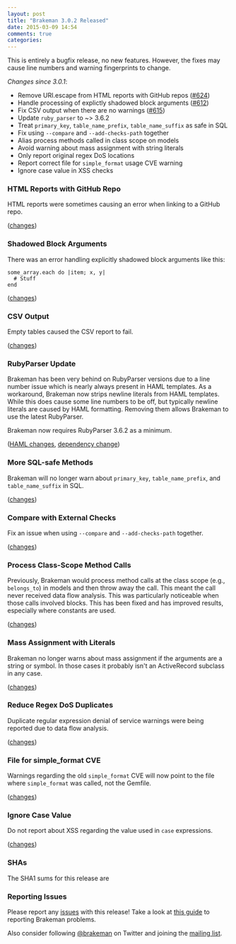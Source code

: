```yaml
---
layout: post
title: "Brakeman 3.0.2 Released"
date: 2015-03-09 14:54
comments: true
categories: 
---
```


This is entirely a bugfix release, no new features. However, the fixes may cause line numbers and warning fingerprints to change.

*Changes since 3.0.1*:

* Remove URI.escape from HTML reports with GitHub repos ([#624](https://github.com/presidentbeef/brakeman/issues/624))
* Handle processing of explictly shadowed block arguments ([#612](https://github.com/presidentbeef/brakeman/issues/612))
* Fix CSV output when there are no warnings ([#615](https://github.com/presidentbeef/brakeman/issues/615))
* Update `ruby_parser` to ~> 3.6.2
* Treat `primary_key`, `table_name_prefix`, `table_name_suffix` as safe in SQL
* Fix using `--compare` and `--add-checks-path` together
* Alias process methods called in class scope on models
* Avoid warning about mass assignment with string literals
* Only report original regex DoS locations
* Report correct file for `simple_format` usage CVE warning
* Ignore case value in XSS checks

### HTML Reports with GitHub Repo

HTML reports were sometimes causing an error when linking to a GitHub repo.

([changes](https://github.com/presidentbeef/brakeman/pull/625))

### Shadowed Block Arguments

There was an error handling explicitly shadowed block arguments like this:

    some_array.each do |item; x, y|
      # Stuff
    end

([changes](https://github.com/presidentbeef/brakeman/pull/613))

### CSV Output

Empty tables caused the CSV report to fail.

([changes](https://github.com/presidentbeef/brakeman/pull/616))

### RubyParser Update

Brakeman has been very behind on RubyParser versions due to a line number issue which is nearly always present in HAML templates. As a workaround, Brakeman now strips newline literals from HAML templates. While this does cause some line numbers to be off, but typically newline literals are caused by HAML formatting. Removing them allows Brakeman to use the latest RubyParser.

Brakeman now requires RubyParser 3.6.2 as a minimum. 

([HAML changes](https://github.com/presidentbeef/brakeman/pull/620), [dependency change](https://github.com/presidentbeef/brakeman/pull/621))

### More SQL-safe Methods

Brakeman will no longer warn about `primary_key`, `table_name_prefix`, and `table_name_suffix` in SQL.

([changes](https://github.com/presidentbeef/brakeman/pull/635))

### Compare with External Checks

Fix an issue when using `--compare` and `--add-checks-path` together.

([changes](https://github.com/presidentbeef/brakeman/pull/635))

### Process Class-Scope Method Calls

Previously, Brakeman would process method calls at the class scope (e.g., `belongs_to`) in models and then throw away the call. This meant the call never received data flow analysis. This was particularly noticeable when those calls involved blocks. This has been fixed and has improved results, especially where constants are used.

([changes](https://github.com/presidentbeef/brakeman/pull/634))

### Mass Assignment with Literals

Brakeman no longer warns about mass assignment if the arguments are a string or symbol. In those cases it probably isn't an ActiveRecord subclass in any case.

([changes](https://github.com/presidentbeef/brakeman/pull/631))

### Reduce Regex DoS Duplicates

Duplicate regular expression denial of service warnings were being reported due to data flow analysis.

([changes](https://github.com/presidentbeef/brakeman/pull/627))

### File for simple_format CVE

Warnings regarding the old `simple_format` CVE will now point to the file where `simple_format` was called, not the Gemfile.

([changes](https://github.com/presidentbeef/brakeman/pull/623/files))

### Ignore Case Value

Do not report about XSS regarding the value used in `case` expressions.

([changes](https://github.com/presidentbeef/brakeman/pull/619))

### SHAs

The SHA1 sums for this release are



### Reporting Issues

Please report any [issues](https://github.com/presidentbeef/brakeman/issues) with this release! Take a look at [this guide](https://github.com/presidentbeef/brakeman/wiki/How-to-Report-a-Brakeman-Issue) to reporting Brakeman problems.

Also consider following [@brakeman](https://twitter.com/brakeman) on Twitter and joining the [mailing list](http://brakemanscanner.org/contact/).
